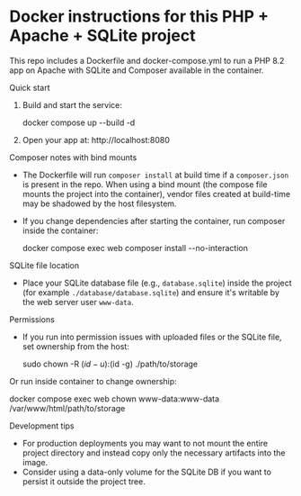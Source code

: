 # Docker instructions for this PHP + Apache + SQLite project

This repo includes a Dockerfile and docker-compose.yml to run a PHP 8.2 app on Apache with SQLite and Composer available in the container.

Quick start

1. Build and start the service:

   docker compose up --build -d

2. Open your app at: http://localhost:8080

Composer notes with bind mounts

- The Dockerfile will run `composer install` at build time if a `composer.json` is present in the repo. When using a bind mount (the compose file mounts the project into the container), vendor files created at build-time may be shadowed by the host filesystem.
- If you change dependencies after starting the container, run composer inside the container:

  docker compose exec web composer install --no-interaction

SQLite file location

- Place your SQLite database file (e.g., `database.sqlite`) inside the project (for example `./database/database.sqlite`) and ensure it's writable by the web server user `www-data`.

Permissions

- If you run into permission issues with uploaded files or the SQLite file, set ownership from the host:

  sudo chown -R $(id -u):$(id -g) ./path/to/storage

Or run inside container to change ownership:

  docker compose exec web chown www-data:www-data /var/www/html/path/to/storage

Development tips

- For production deployments you may want to not mount the entire project directory and instead copy only the necessary artifacts into the image.
- Consider using a data-only volume for the SQLite DB if you want to persist it outside the project tree.
